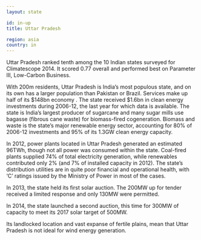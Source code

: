 ```yaml
---
layout: state

id: in-up
title: Uttar Pradesh

region: asia
country: in
---
```

Uttar Pradesh ranked tenth among the 10 Indian states surveyed for Climatescope 2014. It scored 0.77 overall and performed best on Parameter III, Low-Carbon Business.

With 200m residents, Uttar Pradesh is India’s most populous state, and on its own has a larger population than Pakistan or Brazil. Services make up half of its $148bn economy . The state received $1.6bn in clean energy investments during 2006-12, the last year for which data is available. The state is India’s largest producer of sugarcane and many sugar mills use bagasse (fibrous cane waste) for biomass-fired cogeneration. Biomass and waste is the state’s major renewable energy sector, accounting for 80% of 2006-12 investments and 95% of its 1.3GW clean energy capacity.

In 2012, power plants located in Uttar Pradesh generated an estimated 96TWh, though not all power was consumed within the state. Coal-fired plants supplied 74% of total electricity generation, while renewables contributed only 2% (and 7% of installed capacity in 2012). The state’s distribution utilities are in quite poor financial and operational health, with ‘C’ ratings issued by the Ministry of Power in most of the cases.

In 2013, the state held its first solar auction. The 200MW up for tender received a limited response and only 130MW were permitted.

In 2014, the state launched a second auction, this time for 300MW of capacity to meet its 2017 solar target of 500MW.

Its landlocked location and vast expanse of fertile plains, mean that Uttar Pradesh is not ideal for wind energy generation.